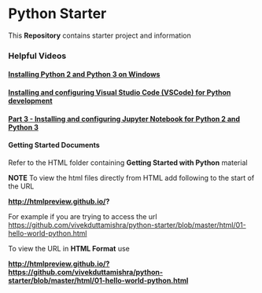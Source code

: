 # Python Starter

This **Repository** contains starter project and information 

### Helpful Videos

#### <a href='https://youtu.be/1ED6KJo4UdA'>Installing Python 2 and Python 3 on Windows</a>

#### <a href='https://youtu.be/8UBR0a5DudI'>Installing and configuring Visual Studio Code (VSCode) for Python development</a>


#### <a href='https://youtu.be/BAvMZwdmOJo'>Part 3 - Installing and configuring Jupyter Notebook for Python 2 and Python 3</a>


#### Getting Started Documents

Refer to the HTML folder containing **Getting Started with Python** material

**NOTE**
To view the html files directly from HTML add following to the start of the URL

**http://htmlpreview.github.io/?**

For example if you are trying to access the url 
https://github.com/vivekduttamishra/python-starter/blob/master/html/01-hello-world-python.html 

To view the URL in **HTML Format** use

**http://htmlpreview.github.io/?https://github.com/vivekduttamishra/python-starter/blob/master/html/01-hello-world-python.html**

